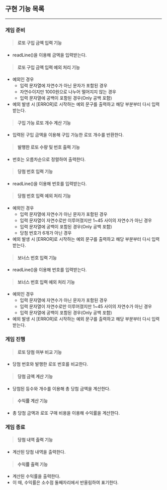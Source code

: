 ## 구현 기능 목록

---

### 게임 준비
> #### 로또 구입 금액 입력 기능 
- readLine()을 이용해 금액을 입력받는다.

> #### 로또 구입 금액 입력 예외 처리 기능
- 예외인 경우
  - 입력 문자열에 자연수가 아닌 문자가 포함된 경우
  - 자연수이지만 1000원으로 나누어 떨어지지 않는 경우
  - 입력 문자열에 공백이 포함된 경우(Only 공백 포함)
- 예외 발생 시 [ERROR]로 시작하는 예외 문구를 출력하고
  해당 부분부터 다시 입력 받는다.

> #### 구입 가능 로또 개수 계산 기능
- 입력된 구입 금액을 이용해 구입 가능한 로또 개수를 반환한다.

> #### 발행한 로또 수량 및 번호 출력 기능
- 번호는 오름차순으로 정렬하여 출력한다.

> #### 당첨 번호 입력 기능
- readLine()을 이용해 번호를 입력받는다.

> #### 당첨 번호 입력 예외 처리 기능
- 예외인 경우
  - 입력 문자열에 자연수가 아닌 문자가 포함된 경우
  - 입력 문자열이 자연수로만 이루어졌지만 1~45 사이의 
    자연수가 아닌 경우
  - 입력 문자열에 공백이 포함된 경우(Only 공백 포함)
  - 당첨 번호가 6개가 아닌 경우
- 예외 발생 시 [ERROR]로 시작하는 예외 문구를 출력하고
    해당 부분부터 다시 입력 받는다.

> #### 보너스 번호 입력 기능
- readLine()을 이용해 번호를 입력받는다.

> #### 보너스 번호 입력 예외 처리 기능
- 예외인 경우
  - 입력 문자열에 자연수가 아닌 문자가 포함된 경우
  - 입력 문자열이 자연수로만 이루어졌지만 1~45 사이의
    자연수가 아닌 경우
  - 입력 문자열에 공백이 포함된 경우(Only 공백 포함)
- 예외 발생 시 [ERROR]로 시작하는 예외 문구를 출력하고
  해당 부분부터 다시 입력 받는다.
  
### 게임 진행
> #### 로또 당첨 여부 비교 기능
- 당첨 번호와 발행한 로또 번호를 비교한다.

> #### 당첨 금액 계산 기능
- 당첨된 등수와 개수를 이용해 총 당첨 금액을 계산한다.

> #### 수익률 계산 기능
- 총 당첨 금액과 로또 구매 비용을 이용해 수익률을 계산한다.

### 게임 종료
> #### 당첨 내역 출력 기능
- 계산된 당첨 내역을 출력한다.

> #### 수익률 출력 기능
- 계산된 수익률을 출력한다.
- 이 때, 수익률은 소수점 둘째자리에서 반올림하여 표기한다.